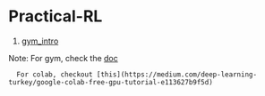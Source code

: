 # Practical-RL

1. [gym_intro](https://colab.research.google.com/drive/1AsFzJDEI9OtlmGHyuqr21iMLKy4OgAMg)

Note: For gym, check the [doc](https://gym.openai.com/docs/)
      
      
      For colab, checkout [this](https://medium.com/deep-learning-turkey/google-colab-free-gpu-tutorial-e113627b9f5d)
